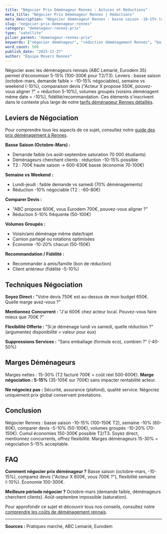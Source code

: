 ```yaml
---
title: "Négocier Prix Déménageur Rennes : Astuces et Réductions"
meta_title: "Négocier Prix Déménageur Rennes | Réductions"
meta_description: "Négocier déménageur Rennes : basse saison -10-15% (octobre-mars), semaine -10%, comparer devis (réduction 5-10%). Économie 100-300€ T2/T3."
slug: "negocier-prix-demenageur-rennes"
category: "demenageur-rennes-prix"
type: "satellite"
pilier_parent: "demenageur-rennes-prix"
keywords: ["négocier déménageur", "réduction déménagement Rennes", "baisser prix déménageur"]
word_count: 500
publish_date: "2025-11-27"
author: "Équipe Moverz Rennes"
---
```


Négocier avec les déménageurs rennais (ABC Lemarié, Eurodem 35) permet d'économiser 5-15% (100-300€ pour T2/T3). Leviers : basse saison (octobre-mars, demande faible = -10-15% négociables), semaine vs weekend (-10%), comparaison devis ("Acteur X propose 550€, pouvez-vous aligner ?" = réduction 5-10%), volumes groupés (voisins déménagent même date = -10%), fidélité/recommandation. Ces éléments s'inscrivent dans le contexte plus large de notre [tarifs déménageur Rennes détaillés](/blog/demenagement-rennes/demenageur-rennes-prix).

## Leviers de Négociation

Pour comprendre tous les aspects de ce sujet, consultez notre [guide des prix déménagement à Rennes](/blog/demenagement-rennes/demenageur-rennes-prix).

**Basse Saison (Octobre-Mars) :**
- Demande faible (vs août-septembre saturation 70 000 étudiants)
- Déménageurs cherchent clients : réduction -10-15% possible
- T2 : 700€ haute saison → 600-630€ basse (économie 70-100€)

**Semaine vs Weekend :**
- Lundi-jeudi : faible demande vs samedi (70% déménagements)
- Réduction -10% négociable (T2 : -60-80€)

**Comparer Devis :**
- "ABC propose 600€, vous Eurodem 700€, pouvez-vous aligner ?"
- Réduction 5-10% fréquente (50-100€)

**Volumes Groupés :**
- Voisin/ami déménage même date/trajet
- Camion partagé ou rotations optimisées
- Économie -10-20% chacun (50-150€)

**Recommandation / Fidélité :**
- Recommander à amis/famille (bon de réduction)
- Client antérieur (fidélité -5-10%)

## Techniques Négociation

**Soyez Direct :** "Votre devis 750€ est au-dessus de mon budget 650€. Quelle marge avez-vous ?"

**Mentionnez Concurrent :** "J'ai 600€ chez acteur local. Pouvez-vous faire mieux que 700€ ?"

**Flexibilité Offerte :** "Si je déménage lundi vs samedi, quelle réduction ?" (argumentez disponibilité = valeur pour eux)

**Suppressions Services :** "Sans emballage (formule eco), combien ?" (-40-50%)

## Marges Déménageurs

Marges nettes : 15-30% (T2 facturé 700€ = coût réel 500-600€). **Marge négociation : 5-15%** (35-105€ sur 700€) sans impacter rentabilité acteur.

**Ne négociez pas :** Sécurité, assurance (plafond), qualité service. Négociez uniquement prix global conservant prestations.

## Conclusion

Négocier Rennes : basse saison -10-15% (100-150€ T2), semaine -10% (60-80€), comparer devis -5-10% (50-100€), volumes groupés -10-20% (70-150€). Cumul économies 150-300€ possible T2/T3. Soyez direct, mentionnez concurrents, offrez flexibilité. Marges déménageurs 15-30% = négociation 5-15% acceptable.

## FAQ

**Comment négocier prix déménageur ?**
Basse saison (octobre-mars, -10-15%), comparez devis ("Acteur X 600€, vous 700€ ?"), flexibilité semaine (-10%). Économie 100-300€.

**Meilleure période négocier ?**
Octobre-mars (demande faible, déménageurs cherchent clients). Août-septembre impossible (saturation).

Pour approfondir ce sujet et découvrir tous nos conseils, consultez notre [comprendre les coûts de déménagement rennais](/blog/demenagement-rennes/demenageur-rennes-prix).

---
**Sources :** Pratiques marché, ABC Lemarié, Eurodem

